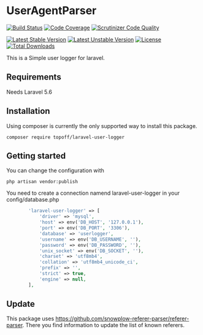 # UserAgentParser

[![Build Status](https://travis-ci.org/topoff/laravel-user-logger.svg?branch=master)](https://travis-ci.org/topoff/laravel-user-logger)
[![Code Coverage](https://scrutinizer-ci.com/g/topoff/laravel-user-logger/badges/coverage.png?b=master)](https://scrutinizer-ci.com/g/topoff/laravel-user-logger/?branch=master)
[![Scrutinizer Code Quality](https://scrutinizer-ci.com/g/topoff/laravel-user-logger/badges/quality-score.png?b=master)](https://scrutinizer-ci.com/g/topoff/laravel-user-logger/?branch=master)

[![Latest Stable Version](https://poser.pugx.org/topoff/laravel-user-logger/v/stable)](https://packagist.org/packages/topoff/laravel-user-logger)
[![Latest Unstable Version](https://poser.pugx.org/topoff/laravel-user-logger/v/unstable)](https://packagist.org/packages/topoff/laravel-user-logger) 
[![License](https://poser.pugx.org/topoff/laravel-user-logger/license)](https://packagist.org/packages/topoff/laravel-user-logger)
[![Total Downloads](https://poser.pugx.org/topoff/laravel-user-logger/downloads)](https://packagist.org/packages/topoff/laravel-user-logger) 

This is a Simple user logger for laravel.

## Requirements  

Needs Laravel 5.6


## Installation

Using composer is currently the only supported way to install this package.

```
composer require topoff/laravel-user-logger
```

## Getting started

You can change the configuration with

```
php artisan vendor:publish
```

You need to create a connection namend laravel-user-logger in your config/database.php


```php
        'laravel-user-logger' => [
            'driver' => 'mysql',
            'host' => env('DB_HOST', '127.0.0.1'),
            'port' => env('DB_PORT', '3306'),
            'database' => 'userlogger',
            'username' => env('DB_USERNAME', ''),
            'password' => env('DB_PASSWORD', ''),
            'unix_socket' => env('DB_SOCKET', ''),
            'charset' => 'utf8mb4',
            'collation' => 'utf8mb4_unicode_ci',
            'prefix' => '',
            'strict' => true,
            'engine' => null,
        ],
```

## Update

This package uses https://github.com/snowplow-referer-parser/referer-parser. There you find information to update the list of known referers.
